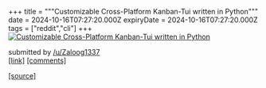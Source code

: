 +++
title = """Customizable Cross-Platform Kanban-Tui written in Python"""
date = 2024-10-16T07:27:20.000Z
expiryDate = 2024-10-16T07:27:20.000Z
tags = ["reddit","cli"]
+++
[![Customizable Cross-Platform Kanban-Tui written in Python ](https://preview.redd.it/xpyz9jurl2vd1.png?width=640&crop=smart&auto=webp&s=77cbe92e708257068990200b16edc33cf3a577d9 "Customizable Cross-Platform Kanban-Tui written in Python ")](https://www.reddit.com/r/commandline/comments/1g4tr33/customizable_crossplatform_kanbantui_written_in/)

submitted by [/u/Zaloog1337](https://www.reddit.com/user/Zaloog1337)  
[\[link\]](https://i.redd.it/xpyz9jurl2vd1.png) [\[comments\]](https://www.reddit.com/r/commandline/comments/1g4tr33/customizable_crossplatform_kanbantui_written_in/)

[[source]](https://www.reddit.com/r/commandline/comments/1g4tr33/customizable_crossplatform_kanbantui_written_in/)
